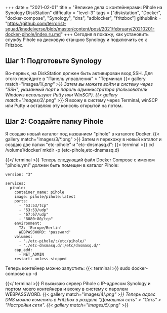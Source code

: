 +++
date = "2021-02-01"
title = "Великие дела с контейнерами: Pihole на Synology DiskStation"
difficulty = "level-3"
tags = ["diskstation", "Docker", "docker-compose", "Synology", "dns", "adblocker", "fritzbox"]
githublink = "https://github.com/terrorist-squad/knedelverse/blob/master/content/post/2021/february/20210201-docker-pihole/index.ru.md"
+++
Сегодня я покажу, как установить службу Pihole на дисковую станцию Synology и подключить ее к Fritzbox.
## Шаг 1: Подготовьте Synology
Во-первых, на DiskStation должен быть активирован вход SSH. Для этого перейдите в "Панель управления" > "Терминал
{{< gallery match="images/1/*.png" >}}
Затем вы можете войти в систему через "SSH", указанный порт и пароль администратора (пользователи Windows используют Putty или WinSCP).
{{< gallery match="images/2/*.png" >}}
Я вхожу в систему через Terminal, winSCP или Putty и оставляю эту консоль открытой на потом.
## Шаг 2: Создайте папку Pihole
Я создаю новый каталог под названием "pihole" в каталоге Docker.
{{< gallery match="images/3/*.png" >}}
Затем я перехожу в новый каталог и создаю две папки "etc-pihole" и "etc-dnsmasq.d":
{{< terminal >}}
cd /volume1/docker/
mkdir -p {etc-pihole,etc-dnsmasq.d}

{{</ terminal >}}
Теперь следующий файл Docker Compose с именем "pihole.yml" должен быть помещен в каталог Pihole:
```
version: "3"

services:
  pihole:
    container_name: pihole
    image: pihole/pihole:latest
    ports:
      - "53:53/tcp"
      - "53:53/udp"
      - "67:67/udp"
      - "8080:80/tcp"
    environment:
      TZ: 'Europe/Berlin'
      WEBPASSWORD: 'password'
    volumes:
      - './etc-pihole/:/etc/pihole/'
      - './etc-dnsmasq.d/:/etc/dnsmasq.d/'
    cap_add:
      - NET_ADMIN
    restart: unless-stopped

```
Теперь контейнер можно запустить:
{{< terminal >}}
sudo docker-compose up -d

{{</ terminal >}}
Я вызываю сервер Pihole с IP-адресом Synology и портом моего контейнера и вхожу в систему с паролем WEBPASSWORD.
{{< gallery match="images/4/*.png" >}}
Теперь адрес DNS можно изменить в Fritzbox в разделе "Домашняя сеть" > "Сеть" > "Настройки сети".
{{< gallery match="images/5/*.png" >}}